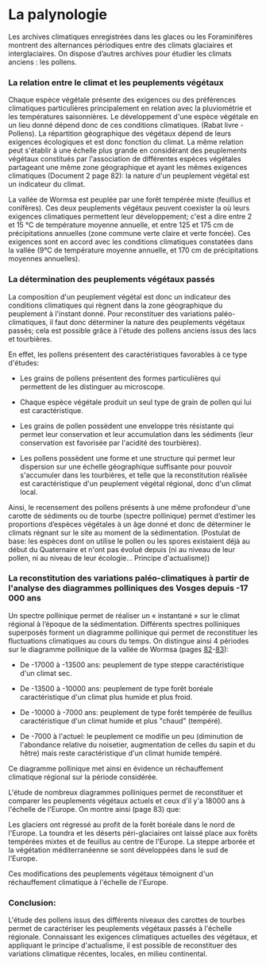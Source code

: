 # La palynologie

Les archives climatiques enregistrées dans les glaces ou les Foraminifères montrent des alternances périodiques entre des climats glaciaires et interglaciaires. On dispose d’autres archives pour étudier les climats anciens : les pollens.


### La relation entre le climat et les peuplements végétaux

Chaque espèce végétale présente des exigences ou des préférences climatiques particulières principalement en relation avec la pluviométrie et les températures saisonnières. Le développement d'une espèce végétale en un lieu donné dépend donc de ces conditions climatiques. (Rabat livre - Pollens). La répartition géographique des végétaux dépend de leurs exigences écologiques et est donc fonction du climat. La même relation peut s'établir à une échelle plus grande en considérant des peuplements végétaux constitués par l'association de différentes espèces végétales partageant une même zone géographique et ayant les mêmes exigences climatiques (Document 2 page 82): la nature d'un peuplement végétal est  un indicateur du climat.

La vallée de Wormsa est peuplée par une forêt tempérée mixte (feuillus et conifères). Ces deux peuplements végétaux peuvent coexister la où leurs exigences climatiques permettent leur développement; c'est a dire entre 2 et 15 °C de température moyenne annuelle, et entre 125 et 175 cm de précipitations annuelles (zone commune verte claire et verte foncée). Ces exigences sont en accord avec les conditions climatiques constatées dans la vallée (9°C de température moyenne annuelle, et 170 cm de précipitations moyennes annuelles).


### La détermination des peuplements végétaux passés

La composition d'un peuplement végétal est donc un indicateur des conditions climatiques qui règnent dans la zone géographique du peuplement à l'instant donné. Pour reconstituer des variations paléo-climatiques, il faut donc déterminer la nature des peuplements végétaux passés; cela est possible grâce à l'étude des pollens anciens issus des lacs et tourbières. 

En effet, les pollens présentent des caractéristiques favorables à ce type d'études:

- Les grains de pollens présentent des formes particulières qui permettent de les distinguer au microscope. 

- Chaque espèce végétale produit un seul type de grain de pollen qui lui est caractéristique. 

- Les grains de pollen possèdent une enveloppe très résistante qui permet leur conservation et leur accumulation dans les sédiments (leur conservation est favorisée par l'acidité des tourbières).

- Les pollens possèdent une forme et une structure qui permet leur dispersion sur une échelle géographique suffisante pour pouvoir s'accumuler dans les tourbières, et telle que la reconstitution réalisée est caractéristique d'un peuplement végétal régional, donc d'un climat local. 


Ainsi, le recensement des pollens présents à une même profondeur d'une carotte de sédiments ou de tourbe (spectre pollinique) permet d’estimer les proportions d’espèces végétales à un âge donné et donc de déterminer le climats régnant sur le site au moment de la sédimentation. (Postulat de base: les espèces dont on utilise le pollen ou les spores existaient déjà au début du Quaternaire et n'ont pas évolué depuis (ni au niveau de leur pollen, ni au niveau de leur écologie... Principe d'actualisme))


### La reconstitution des variations paléo-climatiques à partir de l'analyse des diagrammes polliniques des Vosges  depuis -17 000 ans

Un spectre pollinique permet de réaliser un « instantané » sur le climat régional à l’époque de la sédimentation. Différents spectres polliniques superposés forment un diagramme pollinique qui permet de reconstituer les fluctuations climatiques au cours du temps. On distingue ainsi 4 périodes sur le diagramme pollinique de la vallée de Wormsa (pages [82](https://ipfs.io/ipfs/Qmb3QVGXo3gJSLhsKwBWYfWzmBZesNeEcYVmaVWynBFeDy)-[83](https://ipfs.io/ipfs/QmQiSRTfMP5a96RMVh2zt5JRzp9oTuQqF3WTijrq1dvpd1)):

- De -17000 à -13500 ans: peuplement de type steppe caractéristique d'un climat sec.

- De -13500 à -10000 ans: peuplement de type forêt boréale caractéristique d'un climat plus humide et plus froid.

- De -10000 à -7000 ans: peuplement de type forêt tempérée de feuillus caractéristique d'un climat humide et plus "chaud" (tempéré).

- De -7000 à l'actuel: le peuplement ce modifie un peu (diminution de l'abondance relative du noisetier, augmentation de celles du sapin et du hêtre) mais reste caractéristique d'un climat humide tempéré.

Ce diagramme pollinique met ainsi en évidence un réchauffement climatique régional sur la période considérée.


L'étude de nombreux diagrammes polliniques permet de reconstituer et comparer les peuplements végétaux actuels et ceux d'il y'a 18000 ans à l'échelle de l'Europe. On montre ainsi (page 83) que:

Les glaciers ont régressé au profit de la forêt boréale dans le nord de l'Europe.
La toundra et les déserts péri-glaciaires ont laissé place aux forêts tempérées mixtes et de feuillus au centre de l'Europe.
La steppe arborée et la végétation méditerranéenne se sont développées dans le sud de l'Europe.

Ces modifications des peuplements végétaux témoignent d'un réchauffement climatique à l'échelle de l'Europe.


### Conclusion:

L'étude des pollens issus des différents niveaux des carottes de tourbes permet de caractériser les peuplements végétaux passés à l'échelle régionale. Connaissant les exigences climatiques actuelles des végétaux, et appliquant le principe d'actualisme, il est possible de reconstituer des variations climatique récentes,  locales, en milieu continental. 
